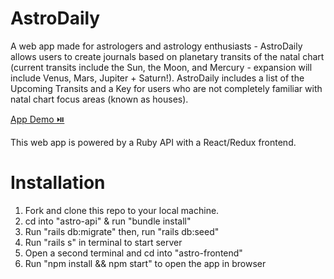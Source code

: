 # AstroDaily
A web app made for astrologers and astrology enthusiasts - AstroDaily allows users to create journals based on planetary transits of the natal chart (current transits include the Sun, the Moon, and Mercury - expansion will include Venus, Mars, Jupiter + Saturn!). AstroDaily includes a list of the Upcoming Transits and a Key for users who are not completely familiar with natal chart focus areas (known as houses). 

[App Demo ⏯️]("https://youtu.be/bW_ZPM2M-sM")

This web app is powered by a Ruby API with a React/Redux frontend.

# Installation
1. Fork and clone this repo to your local machine.
2. cd into "astro-api" & run "bundle install"
3. Run "rails db:migrate" then, run "rails db:seed"
4. Run "rails s" in terminal to start server
5. Open a second terminal and cd into "astro-frontend"
6. Run "npm install && npm start" to open the app in browser
